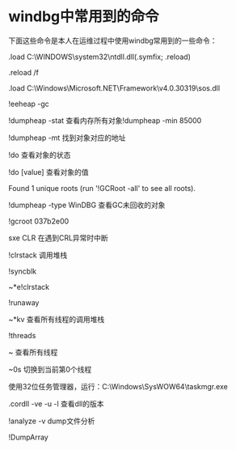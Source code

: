 # windbg中常用到的命令

下面这些命令是本人在运维过程中使用windbg常用到的一些命令：

.load C:\WINDOWS\system32\ntdll.dll(.symfix; .reload)

.reload /f

.load C:\Windows\Microsoft.NET\Framework\v4.0.30319\sos.dll

!eeheap -gc

!dumpheap -stat 查看内存所有对象!dumpheap -min 85000

!dumpheap -mt  找到对象对应的地址

!do  查看对象的状态

!do [value] 查看对象的值


Found 1 unique roots (run '!GCRoot -all' to see all roots).

!dumpheap -type WinDBG 查看GC未回收的对象

!gcroot 037b2e00 

sxe CLR 在遇到CRL异常时中断

!clrstack 调用堆栈

!syncblk

 ~*e!clrstack

!runaway

~*kv 查看所有线程的调用堆栈

!threads

~  查看所有线程

~0s 切换到当前第0个线程

使用32位任务管理器，运行：C:\Windows\SysWOW64\taskmgr.exe

.cordll -ve -u -l 查看dll的版本

!analyze -v  dump文件分析


!DumpArray
